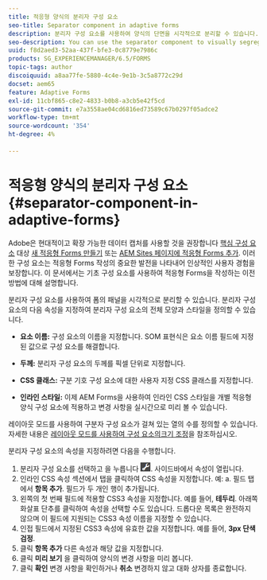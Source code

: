```yaml
---
title: 적응형 양식의 분리자 구성 요소
seo-title: Separator component in adaptive forms
description: 분리자 구성 요소를 사용하여 양식의 단면을 시각적으로 분리할 수 있습니다.
seo-description: You can use the separator component to visually segregate sections of a form.
uuid: f8d2aed3-52aa-437f-bfe3-0c8779e7986c
products: SG_EXPERIENCEMANAGER/6.5/FORMS
topic-tags: author
discoiquuid: a8aa77fe-5880-4c4e-9e1b-3c5a8772c29d
docset: aem65
feature: Adaptive Forms
exl-id: 11cbf865-c8e2-4833-b0b8-a3cb5e42f5cd
source-git-commit: e7a3558ae04cd6816ed73589c67b0297f05adce2
workflow-type: tm+mt
source-wordcount: '354'
ht-degree: 4%

---
```


# 적응형 양식의 분리자 구성 요소{#separator-component-in-adaptive-forms}

<span class="preview"> Adobe은 현대적이고 확장 가능한 데이터 캡처를 사용할 것을 권장합니다 [핵심 구성 요소](https://experienceleague.adobe.com/docs/experience-manager-core-components/using/adaptive-forms/introduction.html) 대상 [새 적응형 Forms 만들기](/help/forms/using/create-an-adaptive-form-core-components.md) 또는 [AEM Sites 페이지에 적응형 Forms 추가](/help/forms/using/create-or-add-an-adaptive-form-to-aem-sites-page.md). 이러한 구성 요소는 적응형 Forms 작성의 중요한 발전을 나타내어 인상적인 사용자 경험을 보장합니다. 이 문서에서는 기초 구성 요소를 사용하여 적응형 Forms을 작성하는 이전 방법에 대해 설명합니다. </span>

분리자 구성 요소를 사용하여 폼의 패널을 시각적으로 분리할 수 있습니다. 분리자 구성 요소의 다음 속성을 지정하여 분리자 구성 요소의 전체 모양과 스타일을 정의할 수 있습니다.

* **요소 이름:** 구성 요소의 이름을 지정합니다. SOM 표현식은 요소 이름 필드에 지정된 값으로 구성 요소를 해결합니다.
* **두께:** 분리자 구성 요소의 두께를 픽셀 단위로 지정합니다.

* **CSS 클래스:** 구분 기호 구성 요소에 대한 사용자 지정 CSS 클래스를 지정합니다.

* **인라인 스타일:** 이제 AEM Forms을 사용하여 인라인 CSS 스타일을 개별 적응형 양식 구성 요소에 적용하고 변경 사항을 실시간으로 미리 볼 수 있습니다.

레이아웃 모드를 사용하여 구분자 구성 요소가 걸쳐 있는 열의 수를 정의할 수 있습니다. 자세한 내용은 [레이아웃 모드를 사용하여 구성 요소의크기 조정](../../forms/using/resize-using-layout-mode.md)을 참조하십시오.

분리자 구성 요소의 속성을 지정하려면 다음을 수행합니다.

1. 분리자 구성 요소를 선택하고 을 누릅니다 ![cmppr](assets/cmppr.png). 사이드바에서 속성이 열립니다.
1. 인라인 CSS 속성 섹션에서 탭을 클릭하여 CSS 속성을 지정합니다. 예: a. 필드 탭에서 **항목 추가**. 필드가 두 개인 행이 추가됩니다.
1. 왼쪽의 첫 번째 필드에 적용할 CSS3 속성을 지정합니다. 예를 들어, **테두리**. 아래쪽 화살표 단추를 클릭하여 속성을 선택할 수도 있습니다. 드롭다운 목록은 완전하지 않으며 이 필드에 지원되는 CSS3 속성 이름을 지정할 수 있습니다.
1. 인접 필드에서 지정된 CSS3 속성에 유효한 값을 지정합니다. 예를 들어, **3px 단색 검정**.
1. 클릭 **항목 추가** 다른 속성과 해당 값을 지정합니다.
1. 클릭 **미리 보기** 을 클릭하여 양식의 변경 사항을 미리 봅니다.
1. 클릭 **확인** 변경 사항을 확인하거나 **취소** 변경하지 않고 대화 상자를 종료합니다.
